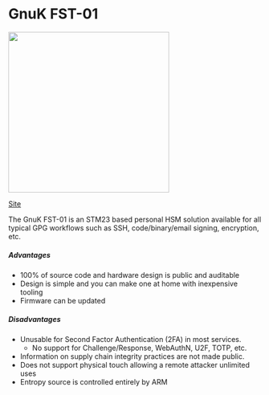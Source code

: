 # GnuK FST-01

<img src="/img/fst-01.jpg" width="320px" />

[Site](http://wiki.seeedstudio.com/wiki/FST-01)

The GnuK FST-01 is an STM23 based personal HSM solution available for all
typical GPG workflows such as SSH, code/binary/email signing, encryption, etc.

##### Advantages
 * 100% of source code and hardware design is public and auditable
 * Design is simple and you can make one at home with inexpensive tooling
 * Firmware can be updated

##### Disadvantages
 * Unusable for Second Factor Authentication (2FA) in most services.
   * No support for Challenge/Response, WebAuthN, U2F, TOTP, etc.
 * Information on supply chain integrity practices are not made public.
 * Does not support physical touch allowing a remote attacker unlimited uses
 * Entropy source is controlled entirely by ARM
